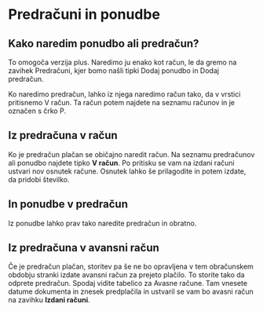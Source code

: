 # Predračuni in ponudbe

## Kako naredim ponudbo ali predračun?

To omogoča verzija plus. Naredimo ju enako kot račun, le da gremo na zavihek Predračuni, kjer bomo našli tipki Dodaj ponudbo in Dodaj predračun. 

Ko naredimo predračun, lahko iz njega naredimo račun tako, da v vrstici pritisnemo V račun. Ta račun potem najdete na seznamu računov in je označen s črko P.

## Iz predračuna v račun

Ko je predračun plačan se običajno naredit račun. Na seznamu predračunov ali ponudbo najdete tipko **V račun**. Po pritisku se vam na izdani računi ustvari nov 
osnutek račune. Osnutek lahko še prilagodite in potem izdate, da pridobi številko.

## In ponudbe v predračun

Iz ponudbe lahko prav tako naredite predračun in obratno.

## Iz predračuna v avansni račun

Če je predračun plačan, storitev pa še ne bo opravljena v tem obračunskem obdobju stranki izdate avansni račun za prejeto plačilo. To storite tako da odprete predračun.
Spodaj vidite tabelico za Avasne račune. Tam vnesete datume dokumenta in znesek predplačila in ustvaril se vam bo avasni račun na zavihku **Izdani računi**.
